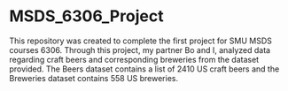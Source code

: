 # MSDS_6306_Project
This repository was created to complete the first project for SMU MSDS courses 6306. Through this project, my partner Bo and I, analyzed data regarding craft beers and corresponding breweries from the dataset provided. The Beers dataset contains a list of 2410 US craft beers and the Breweries dataset contains 558 US breweries. 
